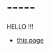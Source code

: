 <html>
  <head>
  </head>
  <body>
    <!--注释-->
    <h1> ----- </h1>
    <p>HELLO !!!</p>
    <ul>
      <li> <a href=https://hogan-704.github.io/>this page</a> </li>
    </ul>
  </body>
</html>
